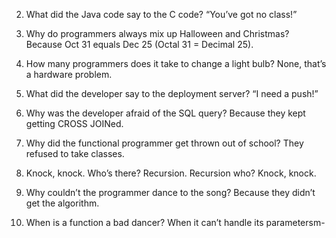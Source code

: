 
2.	What did the Java code say to the C code?
“You’ve got no class!”

3.	Why do programmers always mix up Halloween and Christmas?
Because Oct 31 equals Dec 25 (Octal 31 = Decimal 25).

4.	How many programmers does it take to change a light bulb?
None, that’s a hardware problem.

5.	What did the developer say to the deployment server?
“I need a push!”

6.	Why was the developer afraid of the SQL query?
Because they kept getting CROSS JOINed.

7.	Why did the functional programmer get thrown out of school?
They refused to take classes.

8.	Knock, knock. Who’s there?
Recursion.
Recursion who?
Knock, knock.

9.	Why couldn’t the programmer dance to the song?
Because they didn’t get the algorithm.

10.	When is a function a bad dancer?
When it can’t handle its parametersm-

